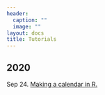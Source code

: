 ```yaml
---
header:
  caption: ""
  image: ""
layout: docs
title: Tutorials
---
```


## 2020

Sep 24. [Making a calendar in R.](https://www.meltemodabas.net/tutorial/make_a_calendar)
